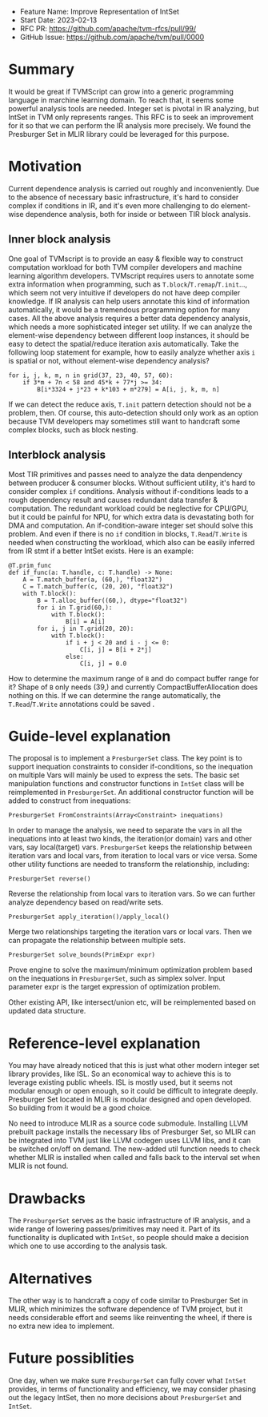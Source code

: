 - Feature Name: Improve Representation of IntSet
- Start Date: 2023-02-13
- RFC PR: https://github.com/apache/tvm-rfcs/pull/99/
- GitHub Issue: https://github.com/apache/tvm/pull/0000

# Summary
It would be great if TVMScript can grow into a generic programming language in marchine learning domain. To reach that, it seems some powerful analysis tools are needed. Integer set is pivotal in IR analyzing, but IntSet in TVM only represents ranges. This RFC is to seek an improvement for it so that we can perform the IR analysis more precisely. We found the Presburger Set in MLIR library could be leveraged for this purpose.
# Motivation
Current dependence analysis is carried out roughly and inconveniently. Due to the absence of necessary basic infrastructure, it's hard to consider complex if conditions in IR, and it's even more challenging to do element-wise dependence analysis, both for inside or between TIR block analysis.
## Inner block analysis
One goal of TVMscript is to provide an easy & flexible way to construct computation workload for both TVM compiler developers and machine learning algorithm developers. TVMscript requires users to annotate some extra information when programming, such as `T.block`/`T.remap`/`T.init`..., which seem not very intuitive if developers do not have deep compiler knowledge. If IR analysis can help users annotate this kind of information automatically, it would be a tremendous programming option for many cases. All the above analysis requires a better data dependency analysis, which needs a more sophisticated integer set utility. If we can analyze the element-wise dependency between different loop instances, it should be easy to detect the spatial/reduce iteration axis automatically. Take the following loop statement for example, how to easily analyze whether axis `i` is spatial or not, without element-wise dependency analysis?
```
for i, j, k, m, n in grid(37, 23, 40, 57, 60):
    if 3*m + 7n < 58 and 45*k + 77*j >= 34:
        B[i*3324 + j*23 + k*103 + m*279] = A[i, j, k, m, n]
```
If we can detect the reduce axis, `T.init` pattern detection should not be a problem, then. Of course, this auto-detection should only work as an option because TVM developers may sometimes still want to handcraft some complex blocks, such as block nesting.
## Interblock analysis
Most TIR primitives and passes need to analyze the data denpendency between producer & consumer blocks. Without sufficient utility, it's hard to consider complex `if` conditions. Analysis without if-conditions leads to a rough dependency result and causes redundant data transfer & computation. The redundant workload could be neglective for CPU/GPU, but it could be painful for NPU, for which extra data is devastating both for DMA and computation. An if-condition-aware integer set should solve this problem. And even if there is no `if` condition in blocks, `T.Read`/`T.Write` is needed when constructing the workload, which also can be easily inferred from IR stmt if a better IntSet exists. Here is an example:
```
@T.prim_func
def if_func(a: T.handle, c: T.handle) -> None:
    A = T.match_buffer(a, (60,), "float32")
    C = T.match_buffer(c, (20, 20), "float32")
    with T.block():
        B = T.alloc_buffer((60,), dtype="float32")
        for i in T.grid(60,):
            with T.block():
                B[i] = A[i]
        for i, j in T.grid(20, 20):
            with T.block():
                if i + j < 20 and i - j <= 0:
                    C[i, j] = B[i + 2*j]
                else:
                    C[i, j] = 0.0
```
How to determine the maximum range of `B` and do compact buffer range for it? Shape of `B` only needs (39,) and currently CompactBufferAllocation does nothing on this. If we can determine the range automatically, the `T.Read`/`T.Write` annotations could be saved .
# Guide-level explanation
The proposal is to implement a `PresburgerSet` class. The key point is to support inequation constraints to consider if-conditions, so the inequation on multiple Vars will mainly be used to express the sets. The basic set manipulation functions and constructor functions in `IntSet` class will be reimplemented in `PresburgerSet`. An additional constructor function will be added to construct from inequations:
```
PresburgerSet FromConstraints(Array<Constraint> inequations)
```
In order to manage the analysis, we need to separate the vars in all the inequations into at least two kinds, the iteration(or domain) vars and other vars, say local(target) vars. `PresburgerSet` keeps the relationship between iteration vars and local vars, from iteration to local vars or vice versa. Some other utility functions are needed to transform the relationship, including:
```
PresburgerSet reverse()
```
  Reverse the relationship from local vars to iteration vars. So we can further analyze dependency based on read/write sets.
```
PresburgerSet apply_iteration()/apply_local()
```
  Merge two relationships targeting the iteration vars or local vars. Then we can propagate the relationship between multiple sets.
```
PresburgerSet solve_bounds(PrimExpr expr)
```
  Prove engine to solve the maximum/minimum optimization problem based on the inequations in `PresburgerSet`, such as simplex solver. Input parameter expr is the target expression of optimization problem.

Other existing API, like intersect/union etc, will be reimplemented based on updated data structure.
# Reference-level explanation
You may have already noticed that this is just what other modern integer set library provides, like ISL. So an economical way to achieve this is to leverage existing public wheels. ISL is mostly used, but it seems not modular enough or open enough, so it could be difficult to integrate deeply. Presburger Set located in MLIR is modular designed and open developed. So building from it would be a good choice.

No need to introduce MLIR as a source code submodule. Installing LLVM prebuilt package installs the necessary libs of Presburger Set, so MLIR can be integrated into TVM just like LLVM codegen uses LLVM libs, and it can be switched on/off on demand. The new-added util function needs to check whether MLIR is installed when called and falls back to the interval set when MLIR is not found.
# Drawbacks
The `PresburgerSet` serves as the basic infrastructure of IR analysis, and a wide range of lowering passes/primitives may need it. Part of its functionality is duplicated with `IntSet`, so people should make a decision which one to use according to the analysis task.
# Alternatives
The other way is to handcraft a copy of code similar to Presburger Set in MLIR, which minimizes the software dependence of TVM project, but it needs considerable effort and seems like reinventing the wheel, if there is no extra new idea to implement.
# Future possiblities
One day, when we make sure `PresburgerSet` can fully cover what `IntSet` provides, in terms of functionality and efficiency, we may consider phasing out the legacy IntSet, then no more decisions about `PresburgerSet` and `IntSet`.